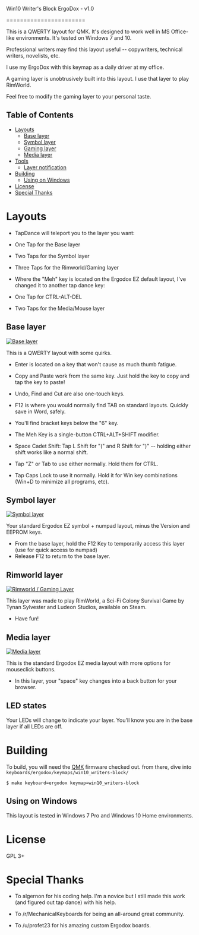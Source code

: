 <!-- -*- mode: markdown; fill-column: 8192 -*- -->

Win10 Writer's Block ErgoDox - v1.0

=======================

This is a QWERTY layout for QMK. It's designed to work well in MS Office-like environments. It's tested on Windows 7 and 10.

Professional writers may find this layout useful -- copywriters, technical writers, novelists, etc.  

I use my ErgoDox with this keymap as a daily driver at my office.

A gaming layer is unobtrusively built into this layout. I use that layer to play RimWorld. 

Feel free to modify the gaming layer to your personal taste.

## Table of Contents

* [Layouts](#layouts)
    - [Base layer](#base-layer)
    - [Symbol layer](#symbol-layer)
    - [Gaming layer](#rimworld-layer)
    - [Media layer](#media-layer)
* [Tools](#tools)
    - [Layer notification](#layer-notification)
* [Building](#building)
    - [Using on Windows](#using-on-windows)
* [License](#license)
* [Special Thanks](#special-thanks)

# Layouts

* TapDance will teleport you to the layer you want: 
* One Tap for the Base layer
* Two Taps for the Symbol layer
* Three Taps for the Rimworld/Gaming layer

* Where the "Meh" key is located on the Ergodox EZ default layout, I've changed it to another tap dance key:
* One Tap for CTRL-ALT-DEL
* Two Taps for the Media/Mouse layer

## Base layer

[![Base layer](images/base-layer.png)](http://www.keyboard-layout-editor.com/#/gists/8fd9bbdd3a23bbb5a8779de3624a3be1)

This is a QWERTY layout with some quirks. 

* Enter is located on a key that won't cause as much thumb fatigue.  
* Copy and Paste work from the same key. Just hold the key to copy and tap the key to paste!
* Undo, Find and Cut are also one-touch keys. 
* F12 is where you would normally find TAB on standard layouts. Quickly save in Word, safely.
* You'll find bracket keys below the "6" key.

* The Meh Key is a single-button CTRL+ALT+SHIFT modifier.

* Space Cadet Shift: Tap L Shift for "(" and R Shift for ")" -- holding either shift works like a normal shift.
* Tap "Z" or Tab to use either normally. Hold them for CTRL. 
* Tap Caps Lock to use it normally. Hold it for Win key combinations (Win+D to minimize all programs, etc).

## Symbol layer

[![Symbol layer](images/symbol-layer.png)](http://www.keyboard-layout-editor.com/#/gists/04eb6458b8b17882e472f64d482f12b4)

Your standard Ergodox EZ symbol + numpad layout, minus the Version and EEPROM keys.

* From the base layer, hold the F12 Key to temporarily access this layer (use for quick access to numpad)
* Release F12 to return to the base layer.

## Rimworld layer

[![Rimworld / Gaming Layer](images/rimworld-layer.png)](http://www.keyboard-layout-editor.com/#/gists/d53af8391e6e443ed0a98ccfbdb4eace)

This layer was made to play RimWorld, a Sci-Fi Colony Survival Game by Tynan Sylvester and Ludeon Studios, available on Steam. 

* Have fun!

## Media layer

[![Media layer](images/media-layer.png)](http://www.keyboard-layout-editor.com/#/gists/3209d09ed4bd997e4f49f28c6ada2ab3)

This is the standard Ergodox EZ media layout with more options for mouseclick buttons. 

* In this layer, your "space" key changes into a back button for your browser.

## LED states

Your LEDs will change to indicate your layer. You'll know you are in the base layer if all LEDs are off.

# Building

To build, you will need the [QMK][qmk] firmware checked out. from there, dive into `keyboards/ergodox/keymaps/win10_writers-block/`

[qmk]: https://github.com/qmk/qmk_firmware

```
$ make keyboard=ergodox keymap=win10_writers-block
```

## Using on Windows

This layout is tested in Windows 7 Pro and Windows 10 Home environments. 

# License

GPL 3+

# Special Thanks

* To algernon for his coding help. I'm a novice but I still made this work (and figured out tap dance) with his help.

* To /r/MechanicalKeyboards for being an all-around great community.

* To /u/profet23 for his amazing custom Ergodox boards.